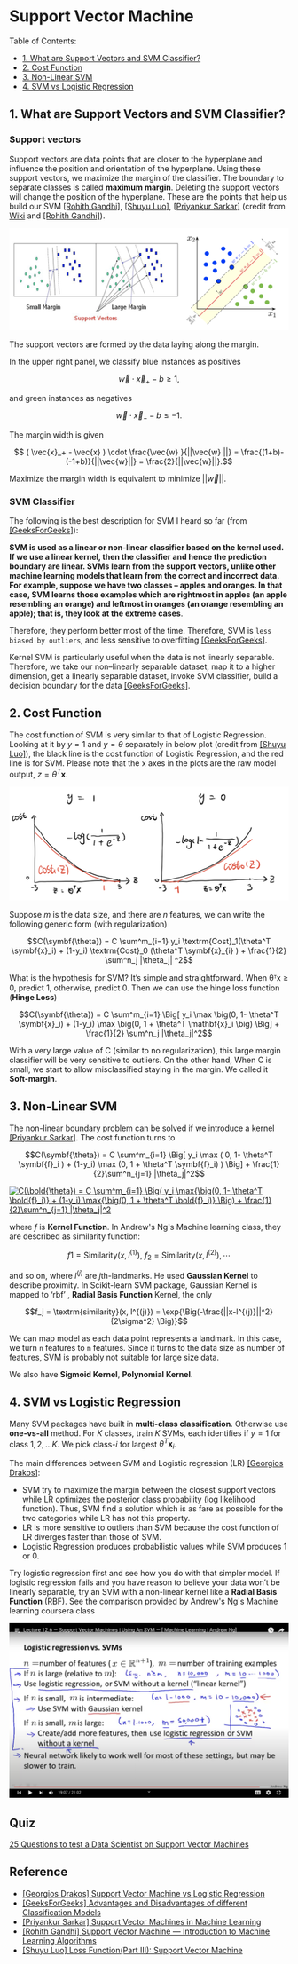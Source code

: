 
# Support Vector Machine

Table of Contents:

* [1. What are Support Vectors and SVM Classifier?](https://github.com/HsiangHung/Machine_Learning_Note/tree/master/Classification/Support%20Vector%20Machine#1-what-are-support-vectors-and-svm-classifier)
* [2. Cost Function](https://github.com/HsiangHung/Machine_Learning_Note/tree/master/Classification/Support%20Vector%20Machine#3-cost-function)
* [3. Non-Linear SVM](https://github.com/HsiangHung/Machine_Learning_Note/tree/master/Classification/Support%20Vector%20Machine#4-non-linear-svm)
* [4. SVM vs Logistic Regression](https://github.com/HsiangHung/Machine_Learning_Note/tree/master/Classification/Support%20Vector%20Machine#5-svm-vs-logistic-regression)



## 1. What are Support Vectors and SVM Classifier?

### Support vectors

Support vectors are data points that are closer to the hyperplane and influence the position and orientation of the hyperplane. Using these support vectors, we maximize the margin of the classifier. The boundary to separate classes is called **maximum margin**. Deleting the support vectors will change the position of the hyperplane. These are the points that help us build our SVM [[Rohith Gandhi]][Support Vector Machine — Introduction to Machine Learning Algorithms], [[Shuyu Luo]][Loss Function(Part III): Support Vector Machine], [[Priyankur Sarkar]][Support Vector Machines in Machine Learning]
(credit from [Wiki](https://en.wikipedia.org/wiki/Support-vector_machine) and [[Rohith Gandhi]][Support Vector Machine — Introduction to Machine Learning Algorithms]).


![support_vectors](images/support_vector.png)

The support vectors are formed by the data laying along the margin.

In the upper right panel, we classify blue instances as positives 

$$\vec{w}\cdot \vec{x}_{+} -b \geq 1,$$

and green instances as negatives 

$$\vec{w}\cdot \vec{x}_{-} -b \leq -1.$$


The margin width is given

$$ ( \vec{x}_+ - \vec{x} ) \cdot \frac{\vec{w} }{||\vec{w} ||} = \frac{(1+b)-(-1+b)}{||\vec{w}||} = \frac{2}{||\vec{w}||}.$$

Maximize the margin width is equivalent to minimize $||\vec{w}||$.

### SVM Classifier

The following is the best description for SVM I heard so far (from [[GeeksForGeeks]][Advantages and Disadvantages of different Classification Models]):


**SVM is used as a linear or non-linear classifier based on the kernel used. If we use a linear kernel, then the classifier and hence the prediction boundary are linear. SVMs **learn from the support vectors**, unlike other machine learning models that learn from the correct and incorrect data. For example, suppose we have two classes – apples and oranges. In that case, SVM learns those examples which are rightmost in apples (an apple resembling an orange) and leftmost in oranges (an orange resembling an apple); that is, they look at the extreme cases**.


Therefore, they perform better most of the time. Therefore, SVM is `less biased by outliers`, and less sensitive to overfitting [[GeeksForGeeks]][Advantages and Disadvantages of different Classification Models].

Kernel SVM is particularly useful when the data is not linearly separable. Therefore, we take our non–linearly separable dataset, map it to a higher dimension, get a linearly separable dataset, invoke SVM classifier, build a decision boundary for the data [[GeeksForGeeks]][Advantages and Disadvantages of different Classification Models].

## 2. Cost Function

The cost function of SVM is very similar to that of Logistic Regression. Looking at it by $y = 1$ and $y = \theta$ separately in below plot (credit from [[Shuyu Luo]][Loss Function(Part III): Support Vector Machine]), the black line is the cost function of Logistic Regression, and the red line is for SVM. Please note that the x axes in the plots are the raw model output, $z = \theta^T \mathbf{x}$. 

![cost_function](images/cost_function.png)

Suppose $m$ is the data size, and there are $n$ features, we can write the following generic form (with regularization)

$$C(\symbf{\theta}) = C \sum^m_{i=1} y_i \textrm{Cost}_1(\theta^T \symbf{x}_i) + (1-y_i) \textrm{Cost}_0 (\theta^T \symbf{x}_{i} ) + \frac{1}{2} \sum^n_j |\theta_j| ^2$$

What is the hypothesis for SVM? It’s simple and straightforward. When θᵀx ≥ 0, predict 1, otherwise, predict 0. Then we can use the hinge loss function (**Hinge Loss**)

$$C(\symbf{\theta}) = C \sum^m_{i=1} \Big[ y_i \max \big(0, 1- \theta^T \symbf{x}_i)  + (1-y_i) \max \big(0, 1 + \theta^T \mathbf{x}_i \big)  \Big] + \frac{1}{2} \sum^n_j |\theta_j|^2$$

With a very large value of C (similar to no regularization), this large margin classifier will be very sensitive to outliers. On the other hand, When C is small, we start to allow misclassified staying in the margin. We called it **Soft-margin**.


## 3. Non-Linear SVM

The non-linear boundary problem can be solved if we introduce a kernel [[Priyankur Sarkar]][Support Vector Machines in Machine Learning]. The cost function turns to 

$$C(\symbf{\theta}) = C \sum^m_{i=1} \Big[ y_i \max ( 0, 1- \theta^T \symbf{f}_i )  + (1-y_i) \max (0, 1 + \theta^T \symbf{f}_i) ) \Big] + \frac{1}{2}\sum^n_{j=1} |\theta_j|^2$$

<a href="https://www.codecogs.com/eqnedit.php?latex=C(\bold{\theta})&space;=&space;C&space;\sum^m_{i=1}&space;\Big(&space;y_i&space;\max{\big(0,&space;1-&space;\theta^T&space;\bold{f}_i)}&space;&plus;&space;(1-y_i)&space;\max{\big(0,&space;1&space;&plus;&space;\theta^T&space;\bold{f}_i)}&space;\Big)&space;&plus;&space;\frac{1}{2}\sum^n_{j=1}&space;|\theta_j|^2" target="_blank"><img src="https://latex.codecogs.com/gif.latex?C(\bold{\theta})&space;=&space;C&space;\sum^m_{i=1}&space;\Big(&space;y_i&space;\max{\big(0,&space;1-&space;\theta^T&space;\bold{f}_i)}&space;&plus;&space;(1-y_i)&space;\max{\big(0,&space;1&space;&plus;&space;\theta^T&space;\bold{f}_i)}&space;\Big)&space;&plus;&space;\frac{1}{2}\sum^n_{j=1}&space;|\theta_j|^2" title="C(\bold{\theta}) = C \sum^m_{i=1} \Big( y_i \max{\big(0, 1- \theta^T \bold{f}_i)} + (1-y_i) \max{\big(0, 1 + \theta^T \bold{f}_i)} \Big) + \frac{1}{2}\sum^n_{j=1} |\theta_j|^2" /></a>

where $f$ is **Kernel Function**. In Andrew's Ng's Machine learning class, they are described as similarity function: 

$$ f1 =  \textrm{Similarity}(x, l^{(1)}), \ f_2 = \textrm{Similarity}(x, l^{(2)}), \cdots$$ 

and so on, where $l^{(j)}$ are $j$th-landmarks. He used **Gaussian Kernel** to describe proximity. In Scikit-learn SVM package, Gaussian Kernel is mapped to ‘rbf’ , **Radial Basis Function** Kernel, the only

$$f_j = \textrm{similarity}(x, l^{(j)}) = \exp{\Big(-\frac{||x-l^{(j)}||^2}{2\sigma^2} \Big)}$$


We can map model as each data point represents a landmark. In this case, we turn `n` features to `m` features.
Since it turns to the data size as number of features, SVM is probably not suitable for large size data.

We also have **Sigmoid Kernel**, **Polynomial Kernel**.


## 4. SVM vs Logistic Regression

Many SVM packages have built in **multi-class classification**. Otherwise use **one-vs-all** method. For $K$ classes, train $K$ SVMs, each identifies if $y = 1$ for class ${1,2,...K}$. We pick class-$i$ for largest $\theta^T \mathbf{x}_i$.


The main differences between SVM and Logistic regression (LR) [[Georgios Drakos]][Support Vector Machine vs Logistic Regression]:

* SVM try to maximize the margin between the closest support vectors while LR optimizes the posterior class probability (log likelihood function). Thus, SVM find a solution which is as fare as possible for the two categories while LR has not this property.
* LR is more sensitive to outliers than SVM because the cost function of LR diverges faster than those of SVM.
* Logistic Regression produces probabilistic values while SVM produces 1 or 0.


Try logistic regression first and see how you do with that simpler model. If logistic regression fails and you have reason to believe your data won’t be linearly separable, try an SVM with a non-linear kernel like a **Radial Basis Function** (RBF). See the comparison provided by Andrew's Ng's Machine learning coursera class

![LR_vs_SVM](images/LR_vs_SVM.png)





## Quiz

[25 Questions to test a Data Scientist on Support Vector Machines](https://www.analyticsvidhya.com/blog/2017/10/svm-skilltest/)







## Reference

* [Support Vector Machine vs Logistic Regression]: https://www.knowledgehut.com/blog/data-science/support-vector-machines-in-machine-learning
[[Georgios Drakos] Support Vector Machine vs Logistic Regression](https://www.knowledgehut.com/blog/data-science/support-vector-machines-in-machine-learning)
* [Advantages and Disadvantages of different Classification Models]: https://www.geeksforgeeks.org/advantages-and-disadvantages-of-different-classification-models/
[[GeeksForGeeks] Advantages and Disadvantages of different Classification Models](https://www.geeksforgeeks.org/advantages-and-disadvantages-of-different-classification-models/)
* [Support Vector Machines in Machine Learning]: https://www.knowledgehut.com/blog/data-science/support-vector-machines-in-machine-learning
[[Priyankur Sarkar] Support Vector Machines in Machine Learning](https://www.knowledgehut.com/blog/data-science/support-vector-machines-in-machine-learning)
* [Support Vector Machine — Introduction to Machine Learning Algorithms]: https://towardsdatascience.com/support-vector-machine-introduction-to-machine-learning-algorithms-934a444fca47
[[Rohith Gandhi] Support Vector Machine — Introduction to Machine Learning Algorithms](https://towardsdatascience.com/support-vector-machine-introduction-to-machine-learning-algorithms-934a444fca47)
* [Loss Function(Part III): Support Vector Machine]: https://towardsdatascience.com/optimization-loss-function-under-the-hood-part-iii-5dff33fa015d
[[Shuyu Luo] Loss Function(Part III): Support Vector Machine](https://towardsdatascience.com/optimization-loss-function-under-the-hood-part-iii-5dff33fa015d)

